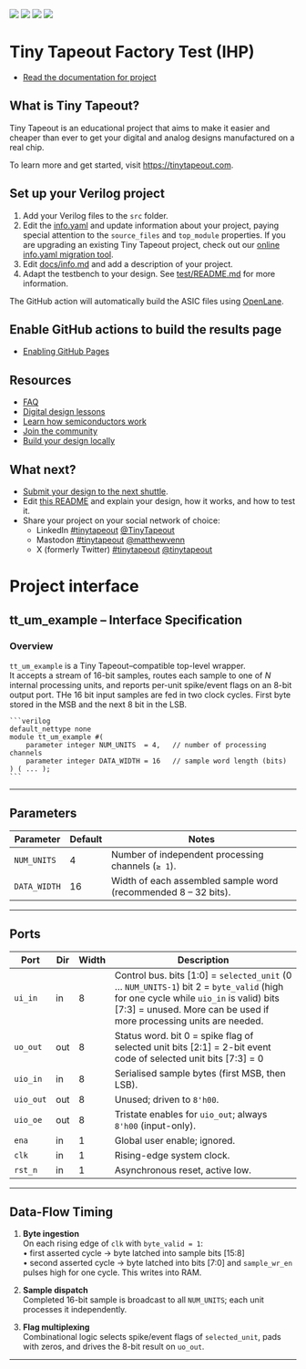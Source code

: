 ![](../../workflows/gds/badge.svg) ![](../../workflows/docs/badge.svg) ![](../../workflows/test/badge.svg) ![](../../workflows/fpga/badge.svg)

# Tiny Tapeout Factory Test (IHP)

- [Read the documentation for project](docs/info.md)

## What is Tiny Tapeout?

Tiny Tapeout is an educational project that aims to make it easier and cheaper than ever to get your digital and analog designs manufactured on a real chip.

To learn more and get started, visit https://tinytapeout.com.

## Set up your Verilog project

1. Add your Verilog files to the `src` folder.
2. Edit the [info.yaml](info.yaml) and update information about your project, paying special attention to the `source_files` and `top_module` properties. If you are upgrading an existing Tiny Tapeout project, check out our [online info.yaml migration tool](https://tinytapeout.github.io/tt-yaml-upgrade-tool/).
3. Edit [docs/info.md](docs/info.md) and add a description of your project.
4. Adapt the testbench to your design. See [test/README.md](test/README.md) for more information.

The GitHub action will automatically build the ASIC files using [OpenLane](https://www.zerotoasiccourse.com/terminology/openlane/).

## Enable GitHub actions to build the results page

- [Enabling GitHub Pages](https://tinytapeout.com/faq/#my-github-action-is-failing-on-the-pages-part)

## Resources

- [FAQ](https://tinytapeout.com/faq/)
- [Digital design lessons](https://tinytapeout.com/digital_design/)
- [Learn how semiconductors work](https://tinytapeout.com/siliwiz/)
- [Join the community](https://tinytapeout.com/discord)
- [Build your design locally](https://www.tinytapeout.com/guides/local-hardening/)

## What next?

- [Submit your design to the next shuttle](https://app.tinytapeout.com/).
- Edit [this README](README.md) and explain your design, how it works, and how to test it.
- Share your project on your social network of choice:
  - LinkedIn [#tinytapeout](https://www.linkedin.com/search/results/content/?keywords=%23tinytapeout) [@TinyTapeout](https://www.linkedin.com/company/100708654/)
  - Mastodon [#tinytapeout](https://chaos.social/tags/tinytapeout) [@matthewvenn](https://chaos.social/@matthewvenn)
  - X (formerly Twitter) [#tinytapeout](https://twitter.com/hashtag/tinytapeout) [@tinytapeout](https://twitter.com/tinytapeout)


# Project interface

## tt_um_example – Interface Specification

### Overview

`tt_um_example` is a Tiny Tapeout–compatible top-level wrapper.  
It accepts a stream of 16-bit samples, routes each sample to one of *N* internal processing units, and reports per-unit spike/event flags on an 8-bit output port. THe 16 bit input samples are fed in two clock cycles. First byte stored in the MSB and the next 8 bit in the LSB. 

    ```verilog
    default_nettype none
    module tt_um_example #(
        parameter integer NUM_UNITS  = 4,   // number of processing channels
        parameter integer DATA_WIDTH = 16   // sample word length (bits)
    ) ( ... );
    ```

---

## Parameters

| Parameter | Default | Notes |
|-----------|---------|-------|
| `NUM_UNITS`  | 4  | Number of independent processing channels (`≥ 1`). |
| `DATA_WIDTH` | 16 | Width of each assembled sample word (recommended 8 – 32 bits). |

---

## Ports

| Port | Dir | Width | Description |
|------|-----|-------|-------------|
| `ui_in`  | in  | 8 | Control bus.  bits [1:0] = `selected_unit` (0 … `NUM_UNITS-1`)  bit 2 = `byte_valid` (high for one cycle while `uio_in` is valid)  bits [7:3] = unused. More can be used if more processing units are needed. |
| `uo_out` | out | 8 | Status word.  bit 0 = spike flag of selected unit  bits [2:1] = 2-bit event code of selected unit  bits [7:3] = 0 |
| `uio_in` | in  | 8 | Serialised sample bytes (first MSB, then LSB). |
| `uio_out`| out | 8 | Unused; driven to `8'h00`. |
| `uio_oe` | out | 8 | Tristate enables for `uio_out`; always `8'h00` (input-only). |
| `ena`    | in  | 1 | Global user enable; ignored. |
| `clk`    | in  | 1 | Rising-edge system clock. |
| `rst_n`  | in  | 1 | Asynchronous reset, active low. |

---

## Data-Flow Timing

1. **Byte ingestion**  
   On each rising edge of `clk` with `byte_valid = 1`:  
   • first asserted cycle → byte latched into sample bits [15:8]  
   • second asserted cycle → byte latched into bits [7:0] and `sample_wr_en` pulses high for one cycle. This writes into RAM.

2. **Sample dispatch**  
   Completed 16-bit sample is broadcast to all `NUM_UNITS`; each unit processes it independently.

3. **Flag multiplexing**  
   Combinational logic selects spike/event flags of `selected_unit`, pads with zeros, and drives the 8-bit result on `uo_out`.

---


